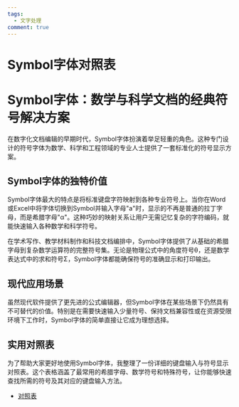 ```yaml
---
tags:
  - 文字处理
comment: true
---
```


# Symbol字体对照表

# Symbol字体：数学与科学文档的经典符号解决方案

在数字化文档编辑的早期时代，Symbol字体扮演着举足轻重的角色。这种专门设计的符号字体为数学、科学和工程领域的专业人士提供了一套标准化的符号显示方案。

## Symbol字体的独特价值

Symbol字体最大的特点是将标准键盘字符映射到各种专业符号上。当你在Word或Excel中将字体切换到Symbol并输入字母"a"时，显示的不再是普通的拉丁字母，而是希腊字母"α"。这种巧妙的映射关系让用户无需记忆复杂的字符编码，就能快速输入各种数学和科学符号。

在学术写作、教学材料制作和科技文档编排中，Symbol字体提供了从基础的希腊字母到复杂数学运算符的完整符号集。无论是物理公式中的角度符号θ，还是数学表达式中的求和符号Σ，Symbol字体都能确保符号的准确显示和打印输出。

## 现代应用场景

虽然现代软件提供了更先进的公式编辑器，但Symbol字体在某些场景下仍然具有不可替代的价值。特别是在需要快速输入少量符号、保持文档兼容性或在资源受限环境下工作时，Symbol字体的简单直接让它成为理想选择。

## 实用对照表

为了帮助大家更好地使用Symbol字体，我整理了一份详细的键盘输入与符号显示对照表。这个表格涵盖了最常用的希腊字母、数学符号和特殊符号，让你能够快速查找所需的符号及其对应的键盘输入方法。
- [对照表](https://likemsblog.netlify.app/Extra_Pages/Symbol字体键盘输入对照表.html)